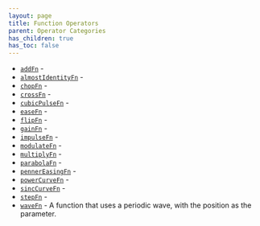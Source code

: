 ```yaml
---
layout: page
title: Function Operators
parent: Operator Categories
has_children: true
has_toc: false
---
```


* [`addFn`](addFn/) - 
* [`almostIdentityFn`](almostIdentityFn/) - 
* [`chopFn`](chopFn/) - 
* [`crossFn`](crossFn/) - 
* [`cubicPulseFn`](cubicPulseFn/) - 
* [`easeFn`](easeFn/) - 
* [`flipFn`](flipFn/) - 
* [`gainFn`](gainFn/) - 
* [`impulseFn`](impulseFn/) - 
* [`modulateFn`](modulateFn/) - 
* [`multiplyFn`](multiplyFn/) - 
* [`parabolaFn`](parabolaFn/) - 
* [`pennerEasingFn`](pennerEasingFn/) - 
* [`powerCurveFn`](powerCurveFn/) - 
* [`sincCurveFn`](sincCurveFn/) - 
* [`stepFn`](stepFn/) - 
* [`waveFn`](waveFn/) - A function that uses a periodic wave, with the position as the parameter.
